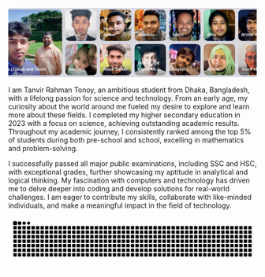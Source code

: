 <!--
**Tanvir000Tonoy/Tanvir000Tonoy** is a ✨ _special_ ✨ repository because its `README.md` (this file) appears on your GitHub profile.

Here are some ideas to get you started:

- 🔭 I’m currently working on ...
- 🌱 I’m currently learning ...
- 👯 I’m looking to collaborate on ...
- 🤔 I’m looking for help with ...
- 💬 Ask me about ...
- 📫 How to reach me: ...
- 😄 Pronouns: ...
- ⚡ Fun fact: ...
-->
![Family](./myfamily.jpg)


I am Tanvir Rahman Tonoy, an ambitious student from Dhaka, Bangladesh, with a lifelong passion for science and technology. From an early age, my curiosity about the world around me fueled my desire to explore and learn more about these fields. I completed my higher secondary education in 2023 with a focus on science, achieving outstanding academic results. Throughout my academic journey, I consistently ranked among the top 5% of students during both pre-school and school, excelling in mathematics and problem-solving. 

I successfully passed all major public examinations, including SSC and HSC, with exceptional grades, further showcasing my aptitude in analytical and logical thinking. My fascination with computers and technology has driven me to delve deeper into coding and develop solutions for real-world challenges. I am eager to contribute my skills, collaborate with like-minded individuals, and make a meaningful impact in the field of technology.

![My deeds](./developer.svg)


